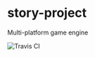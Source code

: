 # story-project
Multi-platform game engine

![Travis CI](https://travis-ci.org/lovewinds/story-project.svg?branch=test)
